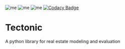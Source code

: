 ![me](https://img.shields.io/pypi/v/pytectonic?style=flat-square)
![me](https://img.shields.io/github/license/gregyjames/tectonic?style=flat-square)
![me](https://img.shields.io/github/actions/workflow/status/gregyjames/tectonic/python-package.yml?style=flat-square)
[![Codacy Badge](https://app.codacy.com/project/badge/Grade/2f633f948ced4dc3bc795a89dfa58774)](https://www.codacy.com/gh/gregyjames/Tectonic/dashboard?utm_source=github.com&amp;utm_medium=referral&amp;utm_content=gregyjames/Tectonic&amp;utm_campaign=Badge_Grade)

# Tectonic
A python library for real estate modeling and evaluation

